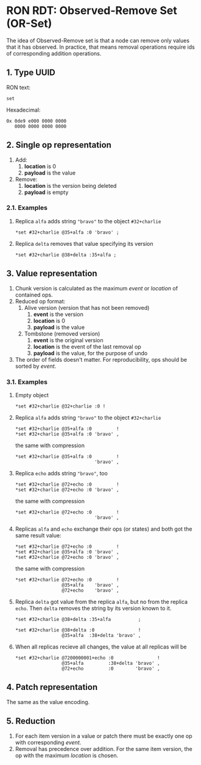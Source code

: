 # RON RDT: Observed-Remove Set (OR-Set)

The idea of Observed-Remove set is that a node can remove only values that it
has observed.
In practice, that means removal operations require ids of corresponding addition
operations.

## 1. Type UUID

RON text:
```
set
```

Hexadecimal:
```
0x 0de9 e000 0000 0000
   0000 0000 0000 0000
```

## 2. Single op representation

1.  Add:
    1.  **location** is 0
    2.  **payload** is the value
2.  Remove:
    1.  **location** is the version being deleted
    2.  **payload** is empty

### 2.1. Examples

1.  Replica `alfa` adds string `"bravo"` to the object `#32+charlie`

        *set #32+charlie @35+alfa :0 'bravo' ;

2.  Replica `delta` removes that value specifying its version

        *set #32+charlie @38+delta :35+alfa ;

## 3. Value representation

1.  Chunk version is calculated as the maximum *event* or *location* of
    contained ops.
2.  Reduced op format:
    1.  Alive version (version that has not been removed)
        1.  **event** is the version
        2.  **location** is 0
        3.  **payload** is the value
    2.  Tombstone (removed version)
        1.  **event** is the original version
        2.  **location** is the event of the last removal op
        3.  **payload** is the value, for the purpose of undo
3.  The order of fields doesn't matter.
    For reproducibility, ops should be sorted by *event*.

### 3.1. Examples

1.  Empty object

        *set #32+charlie @32+charlie :0 !

2.  Replica `alfa` adds string `"bravo"` to the object `#32+charlie`

        *set #32+charlie @35+alfa :0         !
        *set #32+charlie @35+alfa :0 'bravo' ,

    the same with compression

        *set #32+charlie @35+alfa :0         !
                                     'bravo' ,

3.  Replica `echo` adds string `"bravo"`, too

        *set #32+charlie @72+echo :0         !
        *set #32+charlie @72+echo :0 'bravo' ,

    the same with compression

        *set #32+charlie @72+echo :0         !
                                     'bravo' ,

4.  Replicas `alfa` and `echo` exchange their ops (or states) and both got the
    same result value:

        *set #32+charlie @72+echo :0         !
        *set #32+charlie @35+alfa :0 'bravo' ,
        *set #32+charlie @72+echo :0 'bravo' ,

    the same with compression

        *set #32+charlie @72+echo :0         !
                         @35+alfa    'bravo' ,
                         @72+echo    'bravo' ,

5.  Replica `delta` got value from the replica `alfa`, but no from the replica
    `echo`. Then `delta` removes the string by its version known to it.

        *set #32+charlie @38+delta :35+alfa          ;

        *set #32+charlie @38+delta :0                !
                         @35+alfa  :38+delta 'bravo' ,

6.  When all replicas recieve all changes, the value at all replicas will be

        *set #32+charlie @7200000001+echo :0                !
                         @35+alfa         :38+delta 'bravo' ,
                         @72+echo         :0        'bravo' ,

## 4. Patch representation

The same as the value encoding.

## 5. Reduction

1.  For each item version in a value or patch there must be exactly one op with
    corresponding *event*.
2.  Removal has precedence over addition.
    For the same item version, the op with the maximum *location* is chosen.
